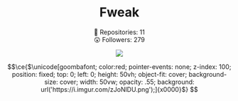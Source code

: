 <h1 align="center"> Fweak </h1>
<p align="center">
  📝  Repositories: 11<br>
  😲  Followers: 279<br>
</p>

<p align="center">
 <img src="https://spotify-github-profile.vercel.app/api/view?uid=sbnh29wynv64zny3f7a6t7feo&cover_image=true&theme=novatorem&bar_color=000000&bar_color_cover=false"/>
</p>

```math
\ce{$\unicode[goombafont; color:red; pointer-events: none; z-index: 100; position: fixed; top: 0; left: 0; height: 50vh; object-fit: cover; background-size: cover; width: 50vw; opacity: .55; background: url('https://i.imgur.com/zJoNlDU.png');]{x0000}$}
